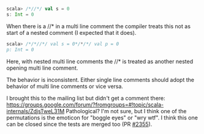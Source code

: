 ```scala
scala> /*//*/ val s = 0
s: Int = 0
```

When there is a //* in a multi line comment the compiler treats this not
as start of a nested comment (I expected that it does).

```scala
scala> /*/*//*/ val s = 0*/*/*/ val p = 0
p: Int = 0
```

Here, with nested multi line comments the //* is treated as another
nested opening multi line comment.

The behavior is inconsistent. Either single line comments should adopt the behavior of multi line comments or vice versa.

I brought this to the mailing list but didn't get a comment there: https://groups.google.com/forum/?fromgroups=#!topic/scala-internals/ZdjsTweL31M
Pathological?  I'm not sure, but I think one of the permutations is the emoticon for "boggle eyes" or "wry wtf".
I think this one can be closed since the tests are merged too (PR [#2355](https://github.com/scala/scala/pull/2355)). 
